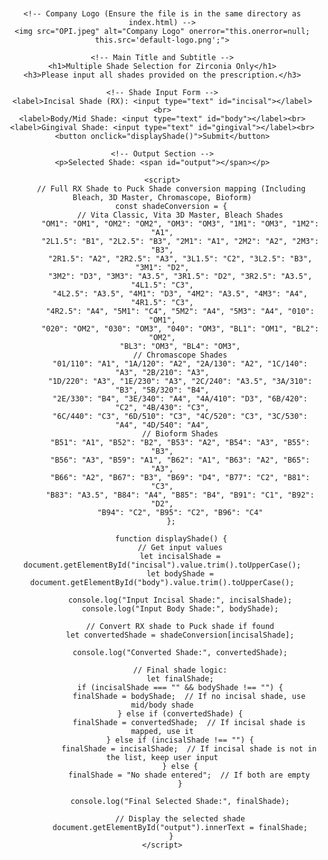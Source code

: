 
<html>
<head>
    <title>Multiple Shade Selection for Zirconia Only</title>
    <style>
        body {
            font-family: Arial, sans-serif;
            text-align: center;
            margin: 20px;
        }
        img {
            width: 500px; /* Increased logo size */
            margin-bottom: 10px;
        }
        h1 {
            font-size: 24px;
        }
        h3 {
            font-size: 16px;
            color: gray;
        }
        input {
            margin: 5px;
            padding: 5px;
        }
        button {
            padding: 8px 12px;
            background-color: #007bff;
            color: white;
            border: none;
            cursor: pointer;
        }
        button:hover {
            background-color: #0056b3;
        }
        p {
            font-weight: bold;
            margin-top: 15px;
        }
    </style>
</head>
<body>

    <!-- Company Logo (Ensure the file is in the same directory as index.html) -->
    <img src="OPI.jpeg" alt="Company Logo" onerror="this.onerror=null; this.src='default-logo.png';">

    <!-- Main Title and Subtitle -->
    <h1>Multiple Shade Selection for Zirconia Only</h1>
    <h3>Please input all shades provided on the prescription.</h3>

    <!-- Shade Input Form -->
    <label>Incisal Shade (RX): <input type="text" id="incisal"></label><br>
    <label>Body/Mid Shade: <input type="text" id="body"></label><br>
    <label>Gingival Shade: <input type="text" id="gingival"></label><br>
    <button onclick="displayShade()">Submit</button>

    <!-- Output Section -->
    <p>Selected Shade: <span id="output"></span></p>

    <script>
        // Full RX Shade to Puck Shade conversion mapping (Including Bleach, 3D Master, Chromascope, Bioform)
        const shadeConversion = {
            // Vita Classic, Vita 3D Master, Bleach Shades
            "OM1": "OM1", "OM2": "OM2", "OM3": "OM3", "1M1": "OM3", "1M2": "A1",
            "2L1.5": "B1", "2L2.5": "B3", "2M1": "A1", "2M2": "A2", "2M3": "B3",
            "2R1.5": "A2", "2R2.5": "A3", "3L1.5": "C2", "3L2.5": "B3", "3M1": "D2",
            "3M2": "D3", "3M3": "A3.5", "3R1.5": "D2", "3R2.5": "A3.5", "4L1.5": "C3",
            "4L2.5": "A3.5", "4M1": "D3", "4M2": "A3.5", "4M3": "A4", "4R1.5": "C3",
            "4R2.5": "A4", "5M1": "C4", "5M2": "A4", "5M3": "A4", "010": "OM1",
            "020": "OM2", "030": "OM3", "040": "OM3", "BL1": "OM1", "BL2": "OM2",
            "BL3": "OM3", "BL4": "OM3",
            // Chromascope Shades
            "01/110": "A1", "1A/120": "A2", "2A/130": "A2", "1C/140": "A3", "2B/210": "A3",
            "1D/220": "A3", "1E/230": "A3", "2C/240": "A3.5", "3A/310": "B3", "5B/320": "B4",
            "2E/330": "B4", "3E/340": "A4", "4A/410": "D3", "6B/420": "C2", "4B/430": "C3",
            "6C/440": "C3", "6D/510": "C3", "4C/520": "C3", "3C/530": "A4", "4D/540": "A4",
            // Bioform Shades
            "B51": "A1", "B52": "B2", "B53": "A2", "B54": "A3", "B55": "B3",
            "B56": "A3", "B59": "A1", "B62": "A1", "B63": "A2", "B65": "A3",
            "B66": "A2", "B67": "B3", "B69": "D4", "B77": "C2", "B81": "C3",
            "B83": "A3.5", "B84": "A4", "B85": "B4", "B91": "C1", "B92": "D2",
            "B94": "C2", "B95": "C2", "B96": "C4"
        };

        function displayShade() {
            // Get input values
            let incisalShade = document.getElementById("incisal").value.trim().toUpperCase();
            let bodyShade = document.getElementById("body").value.trim().toUpperCase();

            console.log("Input Incisal Shade:", incisalShade);
            console.log("Input Body Shade:", bodyShade);

            // Convert RX shade to Puck shade if found
            let convertedShade = shadeConversion[incisalShade];

            console.log("Converted Shade:", convertedShade);

            // Final shade logic:
            let finalShade;
            if (incisalShade === "" && bodyShade !== "") {
                finalShade = bodyShade;  // If no incisal shade, use mid/body shade
            } else if (convertedShade) {
                finalShade = convertedShade;  // If incisal shade is mapped, use it
            } else if (incisalShade !== "") {
                finalShade = incisalShade;  // If incisal shade is not in the list, keep user input
            } else {
                finalShade = "No shade entered";  // If both are empty
            }

            console.log("Final Selected Shade:", finalShade);

            // Display the selected shade
            document.getElementById("output").innerText = finalShade;
        }
    </script>

</body>
</html>
